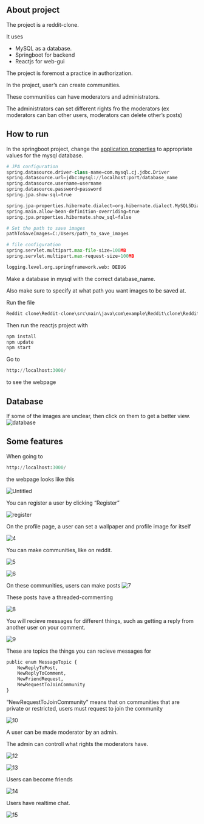 ## About project

The project is a reddit-clone.

It uses 

- MySQL as a database.
- Springboot for backend
- Reactjs for web-gui

The project is foremost a practice in authorization.

In the project, user’s can create communities.

These communities can have moderators and administrators.

The administrators can set different rights fro the moderators (ex moderators can ban other users, moderators can delete other’s posts)

## How to run

In the springboot project, change the [application.properties](http://application.properties) to appropriate values for the mysql database.

```python
# JPA configuration
spring.datasource.driver-class-name=com.mysql.cj.jdbc.Driver
spring.datasource.url=jdbc:mysql://localhost:port/database_name
spring.datasource.username=username
spring.datasource.password=password
spring.jpa.show-sql=true

spring.jpa-properties.hibernate.dialect=org.hibernate.dialect.MySQL5Dialect
spring.main.allow-bean-definition-overriding=true
spring.jpa.properties.hibernate.show_sql=false

# Set the path to save images
pathToSaveImages=C:/Users/path_to_save_images

# file configuration
spring.servlet.multipart.max-file-size=100MB
spring.servlet.multipart.max-request-size=100MB

logging.level.org.springframework.web: DEBUG
```

Make a database in mysql with the correct database_name.

Also make sure to specify at what path you want images to be saved at.

Run the file 

```python
Reddit clone\Reddit-clone\src\main\java\com\example\Reddit\clone\RedditCloneApplication.java
```

Then run the reactjs project with 

```python
npm install
npm update
npm start
```

Go to

```python
http://localhost:3000/
```

to see the webpage

## Database
If some of the images are unclear, then click on them to get a better view.
![database](https://github.com/Vemund1999/reddit_clone/assets/88531005/55871bbe-5db8-466b-bb07-2aaec151d00c)



## Some features

When going to 

```python
http://localhost:3000/
```

the webpage looks like this

![Untitled](https://github.com/Vemund1999/reddit_clone/assets/88531005/b2523b84-5df3-48e7-b278-1458826ba7bc)




You can register a user by clicking “Register”

![register](https://github.com/Vemund1999/reddit_clone/assets/88531005/eb944068-4f75-41cf-ab3c-932349a0c44e)



On the profile page, a user can set a wallpaper and profile image for itself

![4](https://github.com/Vemund1999/reddit_clone/assets/88531005/6b66b931-e256-4c33-8a70-f9eb38c82a2d)


You can make communities, like on reddit.

![5](https://github.com/Vemund1999/reddit_clone/assets/88531005/38ae92a9-bc68-4b25-b629-2a461cd94e9f)


![6](https://github.com/Vemund1999/reddit_clone/assets/88531005/7f224c9d-7949-48be-bf77-90a09513db66)


On these communities, users can make posts
![7](https://github.com/Vemund1999/reddit_clone/assets/88531005/d4f0752e-83ad-41f6-9dd0-3cf50846cc11)


These posts have a threaded-commenting

![8](https://github.com/Vemund1999/reddit_clone/assets/88531005/d0b3f98e-f912-4fb3-9f2c-da47a7fd0fdb)


You will recieve messages for different things, such as getting a reply from another user on your comment.

![9](https://github.com/Vemund1999/reddit_clone/assets/88531005/be7193e5-fb47-4377-8ac3-29dbb2479f4f)


These are topics the things you can recieve messages for

```python
public enum MessageTopic {
    NewReplyToPost,
    NewReplyToComment,
    NewFriendRequest,
    NewRequestToJoinCommunity
}
```

“NewRequestToJoinCommunity” means that on communities that are private or restricted, users must request to join the community

![10](https://github.com/Vemund1999/reddit_clone/assets/88531005/780d8d0a-c2c4-437e-8881-efc2fd941073)


A user can be made moderator by an admin.

The admin can controll what rights the moderators have.

![12](https://github.com/Vemund1999/reddit_clone/assets/88531005/cedd327b-bee6-47bb-801a-6c62d58fd146)


![13](https://github.com/Vemund1999/reddit_clone/assets/88531005/6237dc04-a64e-4b47-8916-66b80d934ff6)


Users can become friends

![14](https://github.com/Vemund1999/reddit_clone/assets/88531005/290dfb53-4e04-4f0d-b0a3-465f7d201f10)

Users have realtime chat.

![15](https://github.com/Vemund1999/reddit_clone/assets/88531005/60fce94d-e278-4e9c-8dee-f0132c3f34a4)

